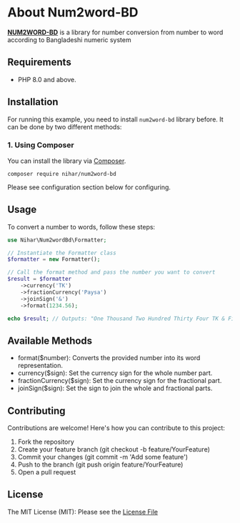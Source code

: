 # About Num2word-BD
**[NUM2WORD-BD](https://github.com/NiharRan/num2word-bd)** is a library for number conversion from number to word according to Bangladeshi numeric system 

## Requirements
- PHP 8.0 and above.

## Installation
For running this example, you need to install `num2word-bd` library before. It can be done by two different methods:

### 1. Using Composer
You can install the library via [Composer](https://getcomposer.org/).
```
composer require nihar/num2word-bd
```

Please see configuration section below for configuring.

## Usage
To convert a number to words, follow these steps:
```php
use Nihar\Num2wordBd\Formatter;

// Instantiate the Formatter class
$formatter = new Formatter();

// Call the format method and pass the number you want to convert
$result = $formatter
    ->currency('TK')
    ->fractionCurrency('Paysa')
    ->joinSign('&')
    ->format(1234.56);

echo $result; // Outputs: "One Thousand Two Hundred Thirty Four TK & Fifty Six Paysa"
```

## Available Methods
* format($number): Converts the provided number into its word representation.
* currency($sign): Set the currency sign for the whole number part.
* fractionCurrency($sign): Set the currency sign for the fractional part.
* joinSign($sign): Set the sign to join the whole and fractional parts.

## Contributing
Contributions are welcome! Here's how you can contribute to this project:

1. Fork the repository
2. Create your feature branch (git checkout -b feature/YourFeature)
3. Commit your changes (git commit -m 'Add some feature')
4. Push to the branch (git push origin feature/YourFeature)
5. Open a pull request

## License
The MIT License (MIT): Please see the [License File](LICENSE)
